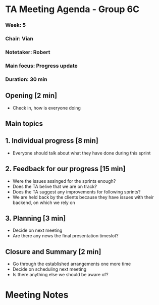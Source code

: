 # TA Meeting Agenda - Group 6C

### Week: 5
### Chair: Vian
### Notetaker: Robert
### Main focus: Progress update
### Duration: 30 min

## **Opening** [2 min]
- Check in, how is everyone doing

## **Main topics**
## 1. Individual progress [8 min]
- Everyone should talk about what they have done during this sprint
## 2. Feedback for our progress [15 min]
- Were the issues assinged for the sprints enough?
- Does the TA belive that we are on track?
- Does the TA suggest any improvements for following sprints?
- We are held back by the clients because they have issues with their backend, on which we rely on
## 3. Planning  [3 min]
- Decide on next meeting
- Are there any news the final presentation timeslot?

## **Closure and Summary** [2 min]
- Go through the established arrangements one more time
- Decide on scheduling next meeting
- Is there anything else we should be aware of?

# Meeting Notes
